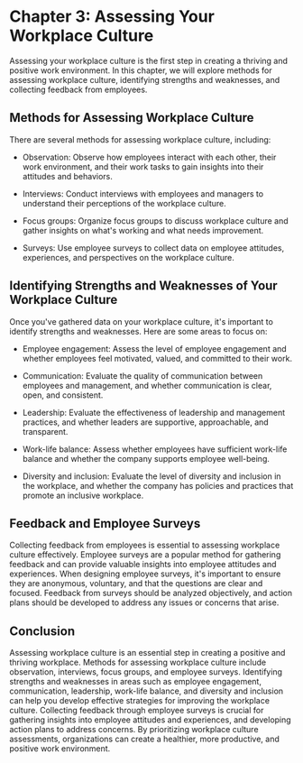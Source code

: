 Chapter 3: Assessing Your Workplace Culture
===========================================

Assessing your workplace culture is the first step in creating a thriving and positive work environment. In this chapter, we will explore methods for assessing workplace culture, identifying strengths and weaknesses, and collecting feedback from employees.

Methods for Assessing Workplace Culture
---------------------------------------

There are several methods for assessing workplace culture, including:

* Observation: Observe how employees interact with each other, their work environment, and their work tasks to gain insights into their attitudes and behaviors.

* Interviews: Conduct interviews with employees and managers to understand their perceptions of the workplace culture.

* Focus groups: Organize focus groups to discuss workplace culture and gather insights on what's working and what needs improvement.

* Surveys: Use employee surveys to collect data on employee attitudes, experiences, and perspectives on the workplace culture.

Identifying Strengths and Weaknesses of Your Workplace Culture
--------------------------------------------------------------

Once you've gathered data on your workplace culture, it's important to identify strengths and weaknesses. Here are some areas to focus on:

* Employee engagement: Assess the level of employee engagement and whether employees feel motivated, valued, and committed to their work.

* Communication: Evaluate the quality of communication between employees and management, and whether communication is clear, open, and consistent.

* Leadership: Evaluate the effectiveness of leadership and management practices, and whether leaders are supportive, approachable, and transparent.

* Work-life balance: Assess whether employees have sufficient work-life balance and whether the company supports employee well-being.

* Diversity and inclusion: Evaluate the level of diversity and inclusion in the workplace, and whether the company has policies and practices that promote an inclusive workplace.

Feedback and Employee Surveys
-----------------------------

Collecting feedback from employees is essential to assessing workplace culture effectively. Employee surveys are a popular method for gathering feedback and can provide valuable insights into employee attitudes and experiences. When designing employee surveys, it's important to ensure they are anonymous, voluntary, and that the questions are clear and focused. Feedback from surveys should be analyzed objectively, and action plans should be developed to address any issues or concerns that arise.

Conclusion
----------

Assessing workplace culture is an essential step in creating a positive and thriving workplace. Methods for assessing workplace culture include observation, interviews, focus groups, and employee surveys. Identifying strengths and weaknesses in areas such as employee engagement, communication, leadership, work-life balance, and diversity and inclusion can help you develop effective strategies for improving the workplace culture. Collecting feedback through employee surveys is crucial for gathering insights into employee attitudes and experiences, and developing action plans to address concerns. By prioritizing workplace culture assessments, organizations can create a healthier, more productive, and positive work environment.
